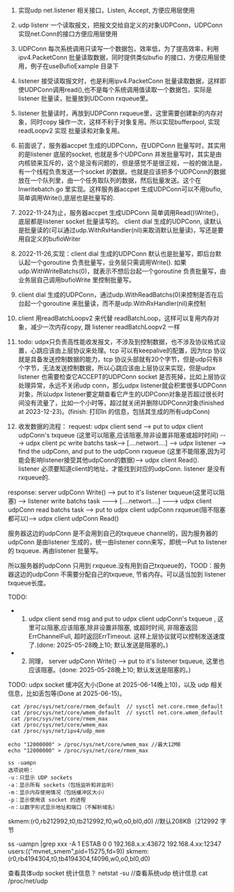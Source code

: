 1. 实现udp net.listener 相关接口，Listen, Accept, 方便应用层使用
2. udp listenr 一个读取报文，把报文交给自定义的对象UDPConn，UDPConn 实现net.Conn的接口方便应用层使用
3. UDPConn 每次系统调用只读写一个数据包，效率低，为了提高效率，利用ipv4.PacketConn 批量读取数据，同时提供类似bufio 的接口，方便应用层使用，例子在useBufioExample 目录下
4. listener 接受读取报文时，也是利用ipv4.PacketConn 批量读取数据，这样即使UDPConn调用read(),也不是每个系统调用值读取一个数据包，实际是listener 批量读，批量放到UDConn rxqueue里。
5. listener 批量读时，再放到UDPConn rxqueue里，这里需要创建新的内存对象，同时copy 操作一次，这样不利于对象复用。所以实现bufferpool, 实现 readLoopv2 实现 批量读和对象复用。
6. 前面说了，服务器accpet 生成的UDPConn，在UDPConn 批量写时，其实用的是listener 底层的socket, 也就是多个UDPConn 并发批量写时，其实是由内核锁来互斥的，这个是没有问题的，但是感觉不是很正规，一般的做法是，有一个线程负责发送一个socket 的数据，也就是应该把多个UDPConn的数据放在一个队列里，由一个任务取队列的数据，然后批量发送。这个在lnwritebatch.go 里实现。这样服务器accpet 生成UDPConn可以不用bufio,简单调用Write(),底层也是批量写的.
7. 2022-11-24为止，服务器accpet 生成UDPConn 简单调用Read()\Write()，底层都是listener socket 批量读写的。 client dial 生成的UDPConn, 读默认是批量读的(可以通过udp.WithRxHandler(nil)来取消默认批量读)，写还是要用自定义的bufioWriter
8. 2022-11-26,实现：client dial 生成的UDPConn 默认也是批量写，即后台默认起一个goroutine 负责批量写，业务层只需调用Write(). 如果udp.WithWriteBatchs(0)，就表示不想后台起一个goroutine 负责批量写，由业务层自己调用bufioWrite 里控制批量写。
9. client dial 生成的UDPConn，通过udp.WithReadBatchs(0)来控制是否在后台起一个goroutine 来批量读，而不是udp.WithRxHandler(nil)来控制
10. client 用readBatchLoopv2 来代替 readBatchLoop，这样可以复用内存对象，减少一次内存copy, 跟 listener readBatchLoopv2 一样
11. todo: udpx只负责高性能收发报文，不涉及到控制数据，也不涉及协议格式设置，心跳应该由上层协议来处理。tcp 可以有keepalive的配置，因为tcp 协议就是具备发送控制数据的能力，tcp 协议头部就有20个字节，但是udp只有8个字节，无法发送控制数据，所以心跳应该由上层协议来实现，但是udpx listener 也需要检查它ACCEPT的UDPConn socket 是否死掉，比如上层协议处理异常，永远不关闭udp conn，那么udpx listener就会积累很多UDPConn对象，所以udpx listener要定期查看它产生的UDPConn对象是否超过很长时间没有流量了，比如一个小时等，超过就关闭并删除UDPConn对象(finished at 2023-12-23)。(finish: 打印ln 的信息，包括其生成的所有udpConn)

12. 收发数据的流程：
request:
udpx client send --> put to udpx client udpConn's txqueue (这里可以阻塞,应该阻塞,除非设置非阻塞或超时时间) ---> udpx client pc write batchs task--> [....networt....] 
--> udpx listener --> find the udpConn, and put to the udpConn rxqueue (这里不能阻塞,因为可能会影响listener接受其他udpConn的数据)--> udpx client Read().  
listener 必须要知道client的地址，才能找到对应的udpConn. listener 是没有rxqueue的.

response:
server udpConn Write() --> put to it's listener txqueue(这里可以阻塞) --> listener write batchs task ---> [....networt....]
---> udpx client udpConn read batchs task --> put to udpx client udpConn rxqueue(阻不阻塞都可以)--> udpx client udpConn Read()

服务器这边的udpConn 是不会用到自己的txqueue channel的，因为服务器的udpConn 是由listener 生成的，统一由listener conn来写，即统一Put to listener 的 txqueue. 再由listener 批量写。

所以服务器的udpConn 只用到 rxqueue.没有用到自己txqueue的，TOOD：服务器这边的udpConn 不需要分配自己的txqueue, 节省内存。可以适当加到 listener txqueue长度。

TODO:
+ 1. udpx client send msg and  put to udpx client udpConn's txqueue , 这里可以阻塞,应该阻塞,除非设置非阻塞, 或超时时间, 非阻塞返回ErrChannelFull, 超时返回ErrTimeout. 这样上层协议就可以控制发送速度了.(done: 2025-05-28晚上10; 默认发送是阻塞的。)
+ 2. 同理， server udpConn Write() --> put to it's listener txqueue, 这里也应该阻塞。(done: 2025-05-28晚上10; 默认发送是阻塞的。)

TODO: udpx socket 缓冲区大小(Done at 2025-06-14晚上10)，以及 udp 相关信息，比如丢包等(Done at 2025-06-15)。
```
 cat /proc/sys/net/core/rmem_default  // sysctl net.core.rmem_default
 cat /proc/sys/net/core/wmem_default  // sysctl net.core.wmem_default
 cat /proc/sys/net/core/rmem_max
 cat /proc/sys/net/core/wmem_max
 cat /proc/sys/net/ipv4/udp_mem

echo "12000000" > /proc/sys/net/core/wmem_max //最大12MB
echo "12000000" > /proc/sys/net/core/rmem_max

```

```
ss -uampn
选项说明：
-u：只显示 UDP sockets
-a：显示所有 sockets（包括监听和非监听）
-m：显示内存使用情况（包括缓冲区大小）
-p：显示使用该 socket 的进程
-n：以数字形式显示地址和端口（不解析域名）
```
skmem:(r0,rb212992,t0,tb212992,f0,w0,o0,bl0,d0) //默认208KB（212992 字节

ss -uampn |grep xxx -A 1
ESTAB    0         0             192.168.x.x:43672       192.168.4.xx:12347    users:(("mvnet_smem",pid=15275,fd=9))
	 skmem:(r0,rb4194304,t0,tb4194304,f4096,w0,o0,bl0,d0)


查看具体udp socket 统计信息？
netstat -su //查看系统udp 统计信息
cat /proc/net/udp